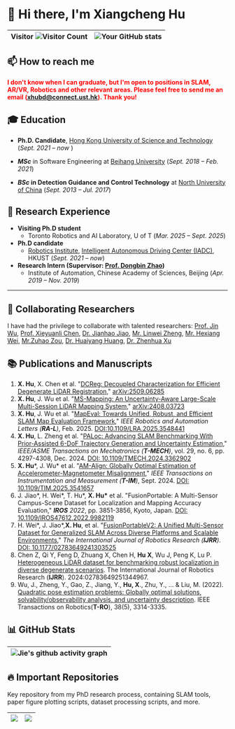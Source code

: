 # 👋 Hi there, I'm Xiangcheng Hu


| Visitor ![Visitor Count](https://profile-counter.glitch.me/JokerJohn/count.svg) | ![Your GitHub stats](https://github-readme-stats.vercel.app/api?username=JokerJohn&show_icons=true&theme=buefy) |
| ------------------------------------------------------------ | ------------------------------------------------------------ |

## 📫 How to reach me

<span style="color:red">**I don't know when I can graduate, but I'm open to positions in SLAM, AR/VR, Robotics and other relevant areas. Please feel free to send me an email (xhubd@connect.ust.hk). Thank you!**</span>

## 🎓 Education

- **Ph.D. Candidate**, [Hong Kong University of Science and Technology](https://hkust.edu.hk/)  (*Sept. 2021 – now* )
  
- ***MSc*** in Software Engineering at [Beihang University](https://ev.buaa.edu.cn/) (*Sept. 2018 – Feb. 2021*)
	
- ***BSc* in Detection Guidance and Control Technology** at [North University of China](https://www.nuc.edu.cn/)  (*Sept. 2013 – Jul. 2017*)

## 🔬 Research Experience

- **Visiting Ph.D student** 
  - Toronto Robotics and AI Laboratory, U of T (*Mar. 2025 – Sept. 2025*)
- **Ph.D candidate**
  - [Robotics Institute](https://ri.hkust.edu.hk/), [Intelligent Autonomous Driving Center (IADC)](https://ram-lab.com/), HKUST (*Sept. 2021 – now*)
- **Research Intern (Supervisor: [Prof. Dongbin Zhao](https://people.ucas.ac.cn/~zhaodongbin))**
  - Institute of Automation, Chinese Academy of Sciences, Beijing (*Apr. 2019 – Nov. 2019*)

---

## 🤝 Collaborating Researchers

I have had the privilege to collaborate with talented researchers: [Prof. Jin Wu](https://zarathustr.github.io/), [Prof. Xieyuanli Chen](https://chen-xieyuanli.github.io/),  [Dr. Jianhao Jiao](https://gogojjh.github.io/), [Mr. Linwei Zheng](https://scholar.google.com/citations?user=70iMcgoAAAAJ&hl=en), [Mr. Hexiang Wei](https://scholar.google.com/citations?user=VwOF_TkAAAAJ&hl=zh-CN), [Mr.Zuhao Zou](https://scholar.google.com/citations?user=mcDnbBYAAAAJ&hl=zh-TW), [Dr. Huaiyang Huang](https://hyhuang1995.github.io/), [Dr. Zhenhua Xu](https://tonyxuqaq.github.io/)

## :books: Publications and Manuscripts

1. **X. Hu**, X. Chen et al. "[DCReg: Decoupled Characterization for Efficient Degenerate LiDAR Registration](https://github.com/JokerJohn/DCReg),"  [arXiv:2509.06285](https://arxiv.org/abs/2509.06285)
2. **X. Hu**, J. Wu et al. "[MS-Mapping: An Uncertainty-Aware Large-Scale Multi-Session LiDAR Mapping System](https://github.com/JokerJohn/MS-Mapping),"  [arXiv:2408.03723](https://arxiv.org/abs/2408.03723)
3. **X. Hu**, J. Wu et al. "[MapEval: Towards Unified, Robust, and Efficient SLAM Map Evaluation Framework](https://github.com/JokerJohn/Cloud_Map_Evaluation)," *IEEE Robotics and Automation Letters (**RA-L**)*, Feb. 2025. [DOI:10.1109/LRA.2025.3548441](https://ieeexplore.ieee.org/document/10910156) 
4. **X. Hu**, L. Zheng et al. "[PALoc: Advancing SLAM Benchmarking With Prior-Assisted 6-DoF Trajectory Generation and Uncertainty Estimation](https://github.com/JokerJohn/PALoc)," *IEEE/ASME Transactions on Mechatronics  (**T-MECH**)*, vol. 29, no. 6, pp. 4297-4308, Dec. 2024. [DOI: 10.1109/TMECH.2024.3362902](https://doi.org/10.1109/TMECH.2024.3362902)
5. **X. Hu***, J. Wu* et al. "[AM-Align: Globally Optimal Estimation of Accelerometer-Magnetometer Misalignment](https://github.com/JokerJohn/AM_Align)," *IEEE Transactions on Instrumentation and Measurement (**T-IM**)*, Sept. 2024. [DOI: 10.1109/TIM.2025.3541657](https://ieeexplore.ieee.org/document/10897324)
6. J. Jiao\*, H. Wei\*, T. Hu\*, **X. Hu\*** et al. "FusionPortable: A Multi-Sensor Campus-Scene Dataset for Localization and Mapping Accuracy Evaluation," ***IROS** 2022*, pp. 3851-3856, Kyoto, Japan. [DOI: 10.1109/IROS47612.2022.9982119](https://doi.org/10.1109/IROS47612.2022.9982119)
7. H. Wei\*, J. Jiao\*,**X. Hu**, et al. "[FusionPortableV2: A Unified Multi-Sensor Dataset for Generalized SLAM Across Diverse Platforms and Scalable Environments](https://journals.sagepub.com/doi/full/10.1177/02783649241303525)," *The International Journal of Robotics Research (**IJRR**)*. [DOI: 10.1177/02783649241303525](https://doi.org/10.1177/02783649241303525)
8. Chen Z, Qi Y, Feng D, Zhuang X, Chen H, **Hu X**, Wu J, Peng K, Lu P. [Heterogeneous LiDAR dataset for benchmarking robust localization in diverse degenerate scenarios](https://github.com/PengYu-Team/GEODE_dataset). The International Journal of Robotics Research (**IJRR**). 2024:02783649251344967.
9. Wu, J., Zheng, Y., Gao, Z., Jiang, Y., **Hu, X**., Zhu, Y., ... & Liu, M. (2022). [Quadratic pose estimation problems: Globally optimal solutions, solvability/observability analysis, and uncertainty description](https://github.com/zarathustr/LibQPEP). IEEE Transactions on Robotics(**T-RO**), 38(5), 3314-3335.

## 📊 GitHub Stats

| ![Jie's github activity graph](https://github-readme-activity-graph.vercel.app/graph?username=JokerJohn&theme=react) |
| ------------------------------------------------------------ |

## 🔥 Important Repositories

Key repository from my PhD research process, containing SLAM tools, paper figure plotting scripts, dataset processing scripts, and more. 

| <a href="https://github.com/JokerJohn/SLAMTools"><img align="center" src="https://github-readme-stats.vercel.app/api/pin/?username=JokerJohn&repo=SLAMTools&theme=buefy" /></a> | <a href="https://github.com/JokerJohn/MS-Dataset"><img align="center" src="https://github-readme-stats.vercel.app/api/pin/?username=JokerJohn&repo=MS-Dataset&theme=buefy" /></a> |
| ------------------------------------------------------------ | ------------------------------------------------------------ |

